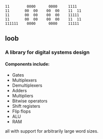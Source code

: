     11        0000      0000     1111
    11       00  00    00  00    11  11
    11       00  00    00  00    11111
    11       00  00    00  00    11  11
    111111    0000      0000     11111

## loob

### A library for digital systems design

#### Components include:

- Gates
- Multiplexers
- Demultiplexers 
- Adders
- Multipliers
- Bitwise operators
- Shift registers
- Flip flops
- ALU
- RAM

all with support for arbitrarily large word sizes.

